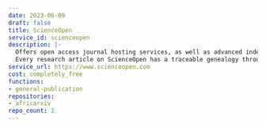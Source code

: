 ```yaml
---
date: 2023-06-09
draft: false
title: ScienceOpen
service_id: scienceopen
description: |-
  Offers open access journal hosting services, as well as advanced indexing and promotional services that showcase customer content within the discovery platform.
  Every research article on ScienceOpen has a traceable genealogy through citations, a public peer review process, and social interaction tracked by altmetrics, which they call research "context". ScienceOpen appoints members of the research community as Collection Editors who curate articles from multiple publishers in any topic. Collections support discovery of and within research communities. All content on the platform is available for post-publication peer review by scientific members with five or more peer-reviewed publications on their ORCID, and all articles can be publicly commented on by members with one or more items.
service_url: https://www.scienceopen.com
cost: completely_free
functions:
- general-publication
repositories:
- africarxiv
repo_count: 1
---
```



